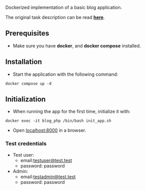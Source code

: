 Dockerized implementation of a basic blog application.

The original task description can be read **[here]( https://gitlab.timebite.eu/rec-challenges/take-home-challenge-bertold-krausz/-/blob/master/description.md "here.")**.
## Prerequisites
- Make sure you have **docker**, and **docker compose** installed.

## Installation
-  Start the application with the following command: 

```docker compose up -d```

## Initialization
-  When running the app for the first time, initialize it with:

```docker exec -it blog_php /bin/bash init_app.sh```

-  Open [ localhost:8000]( http://localhost:8000/ " http://localhost:8000/") in a browser.

### Test credentials
- Test user:
    -  email:testuser@test.test
    -  password: password
- Admin:
    -  email:testadmin@test.test
    -  password: password


